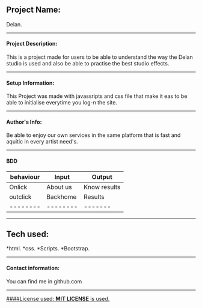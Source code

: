 ## Project Name:
Delan.

---
#### Project Description:
This is a project made for users to be able to understand the way the Delan studio is used and also be able to practise the best studio effects.

---

#### Setup Information:
This Project was made with javassripts and css file that make it eas to be able to initialise everytime you log-n the site.

---

#### Author's Info:
Be able to enjoy our own services in the same platform that is fast and aquitic in every artist need's.

---

#### BDD
|behaviour|Input|Output|
|---------|-----|------|
|Onlick|About us|Know results|
|outclick|Backhome|Results|
|--------|--------|-------|
 
---

## Tech used:
 *html.
 *css.
 *Scripts.
 *Bootstrap.
 
 ---
 
 #### Contact information:
 You can find me in github.com  <a href="https://estonkaranja/github.com/Delan.git">
 
 ---
 
 ####License used:
 **MIT LICENSE** is used.
